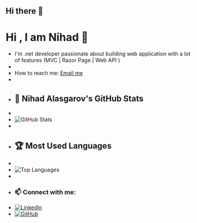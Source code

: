 ## Hi there 👋

# Hi , I am Nihad 👋 


- I'm .net developer passionate about building web application with a lot of features (MVC | Razor Page |  Web API )
-
- How to reach me: [Email me](mailto:nihadelesgerov0@gmail.com)
-
- ## 🚀 Nihad Alasgarov's GitHub Stats
-
-   ![GitHub Stats](https://github-readme-stats.vercel.app/api?username=nihadelesgerov&show_icons=true&theme=dark)
-
- ## 🏆 Most Used Languages
-
- ![Top Languages](https://github-readme-stats.vercel.app/api/top-langs/?username=nihadelesgerov&layout=compact&theme=dark)
-
- ### 📫 Connect with me:
- [![LinkedIn](https://img.shields.io/badge/LinkedIn-0077B5?style=for-the-badge&logo=linkedin&logoColor=white)](https://www.linkedin.com/in/nihad-alasgarov-a8586a341/)
- [![GitHub](https://img.shields.io/badge/GitHub-100000?style=for-the-badge&logo=github&logoColor=white)](https://github.com/nihadelesgerov)
